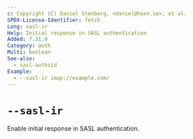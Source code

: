 ```yaml
---
c: Copyright (C) Daniel Stenberg, <daniel@haxx.se>, et al.
SPDX-License-Identifier: fetch
Long: sasl-ir
Help: Initial response in SASL authentication
Added: 7.31.0
Category: auth
Multi: boolean
See-also:
  - sasl-authzid
Example:
  - --sasl-ir imap://example.com/
---
```


# `--sasl-ir`

Enable initial response in SASL authentication.
